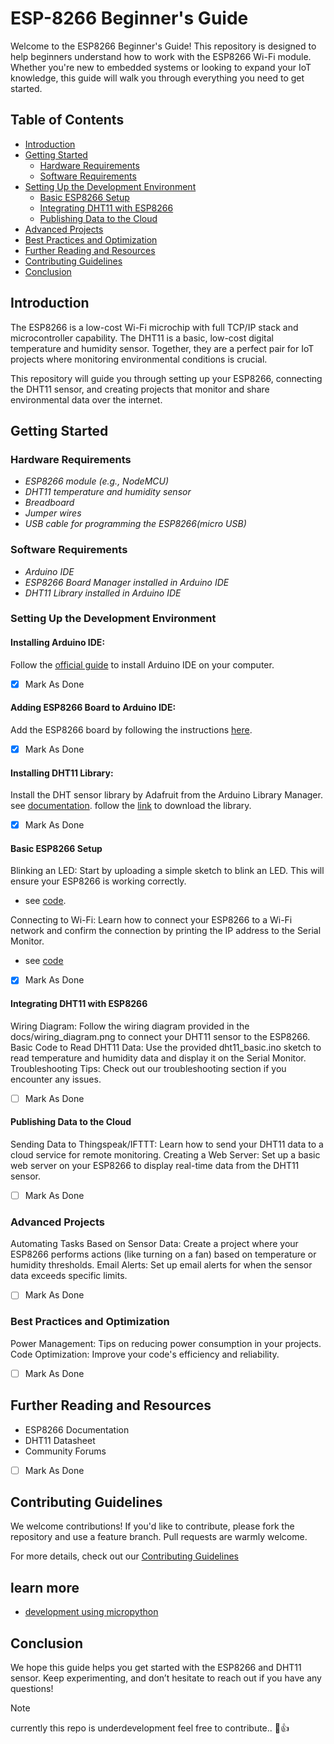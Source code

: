 # ESP-8266 Beginner's Guide

Welcome to the ESP8266 Beginner's Guide! This repository is designed to help beginners understand how to work with the ESP8266 Wi-Fi module. Whether you're new to embedded systems or looking to expand your IoT knowledge, this guide will walk you through everything you need to get started.

## Table of Contents

* [Introduction](#Introduction)
* [Getting Started](#Getting-Started)
    * [Hardware Requirements](#Hardware-Requirements)
    * [Software Requirements](#Software-Requirements)
* [Setting Up the Development Environment](#Setting-Up-the-Development-Environment)
    * [Basic ESP8266 Setup](#Basic-ESP8266-Setup)
    * [Integrating DHT11 with ESP8266](#Integrating-DHT11-with-ESP8266)
    * [Publishing Data to the Cloud](#Publishing-Data-to-the-Cloud)
* [Advanced Projects](#Advanced-Projects)
* [Best Practices and Optimization](#Best-Practices-and-Optimization)
* [Further Reading and Resources](#Further-Reading-and-Resources)
* [Contributing Guidelines](#Contributing-Guidelines)
* [Conclusion](#Conclusion)

## Introduction 

The ESP8266 is a low-cost Wi-Fi microchip with full TCP/IP stack and microcontroller capability. The DHT11 is a basic, low-cost digital temperature and humidity sensor. Together, they are a perfect pair for IoT projects where monitoring environmental conditions is crucial.

This repository will guide you through setting up your ESP8266, connecting the DHT11 sensor, and creating projects that monitor and share environmental data over the internet.

## Getting Started
### Hardware Requirements

* *ESP8266 module (e.g., NodeMCU)*
* *DHT11 temperature and humidity sensor*
* *Breadboard*
* *Jumper wires*
* *USB cable for programming the ESP8266(micro USB)*

### Software Requirements
* *Arduino IDE*
* *ESP8266 Board Manager installed in Arduino IDE*
* *DHT11 Library installed in Arduino IDE*

### Setting Up the Development Environment

#### Installing Arduino IDE:
Follow the [official guide](https://www.arduino.cc/en/software) to install Arduino IDE on your computer.
- [x] Mark As Done
#### Adding ESP8266 Board to Arduino IDE: 
Add the ESP8266 board by following the instructions [here](https://randomnerdtutorials.com/how-to-install-esp8266-board-arduino-ide/).
- [x] Mark As Done
#### Installing DHT11 Library: 
Install the DHT sensor library by Adafruit from the Arduino Library Manager.
see [documentation](https://learn.adafruit.com/dht).
follow the [link](https://learn.adafruit.com/dht/using-a-dhtxx-sensor-with-arduino) to download the library.
- [x] Mark As Done

#### Basic ESP8266 Setup
Blinking an LED: Start by uploading a simple sketch to blink an LED. This will ensure your ESP8266 is working correctly.
* see [code](codes/blink.ino).

Connecting to Wi-Fi: Learn how to connect your ESP8266 to a Wi-Fi network and confirm the connection by printing the IP address to the Serial Monitor.
* see [code](codes/wifi.ino)
- [x] Mark As Done

#### Integrating DHT11 with ESP8266
Wiring Diagram: Follow the wiring diagram provided in the docs/wiring_diagram.png to connect your DHT11 sensor to the ESP8266.
Basic Code to Read DHT11 Data: Use the provided dht11_basic.ino sketch to read temperature and humidity data and display it on the Serial Monitor.
Troubleshooting Tips: Check out our troubleshooting section if you encounter any issues.
- [ ] Mark As Done
#### Publishing Data to the Cloud
Sending Data to Thingspeak/IFTTT: Learn how to send your DHT11 data to a cloud service for remote monitoring.
Creating a Web Server: Set up a basic web server on your ESP8266 to display real-time data from the DHT11 sensor.
- [ ] Mark As Done
### Advanced Projects
Automating Tasks Based on Sensor Data: Create a project where your ESP8266 performs actions (like turning on a fan) based on temperature or humidity thresholds.
Email Alerts: Set up email alerts for when the sensor data exceeds specific limits.
- [ ] Mark As Done
### Best Practices and Optimization
Power Management: Tips on reducing power consumption in your projects.
Code Optimization: Improve your code's efficiency and reliability.
- [ ] Mark As Done
## Further Reading and Resources
* ESP8266 Documentation
* DHT11 Datasheet
* Community Forums
- [ ] Mark As Done

## Contributing Guidelines

We welcome contributions! If you'd like to contribute, please fork the repository and use a feature branch. Pull requests are warmly welcome.

For more details, check out our [Contributing Guidelines](docs/CONTRIBUTING.md)

## learn more 
* [development using micropython](https://docs.micropython.org/en/latest/esp8266/quickref.html)

## Conclusion
We hope this guide helps you get started with the ESP8266 and DHT11 sensor. Keep experimenting, and don’t hesitate to reach out if you have any questions!

> [!NOTE]
> currently this repo is underdevelopment feel free to contribute.. :gift_heart::thumbsup:


